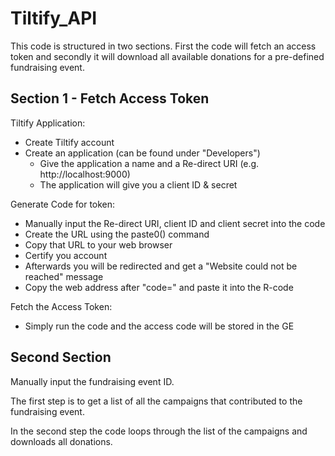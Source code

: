 # Tiltify_API

This code is structured in two sections. First the code will fetch an access token and secondly it will download all available donations for a pre-defined fundraising event.

## Section 1 - Fetch Access Token
Tiltify Application:
- Create Tiltify account
- Create an application (can be found under "Developers")
  - Give the application a name and a Re-direct URI (e.g. http://localhost:9000)
  - The application will give you a client ID & secret

Generate Code for token:
- Manually input the Re-direct URI, client ID and client secret into the code
- Create the URL using the paste0() command
- Copy that URL to your web browser
- Certify you account
- Afterwards you will be redirected and get a "Website could not be reached" message
- Copy the web address after "code=" and paste it into the R-code

Fetch the Access Token:
- Simply run the code and the access code will be stored in the GE

## Second Section
Manually input the fundraising event ID.

The first step is to get a list of all the campaigns that contributed to the fundraising event.

In the second step the code loops through the list of the campaigns and downloads all donations.  

